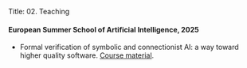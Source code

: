 Title: 02. Teaching
<!-- show_socials: false -->

#### European Summer School of Artificial Intelligence, 2025

- Formal verification of symbolic and connectionist AI: a way toward higher quality software. [Course material](https://caisar-platform.com/2025/06/30/essai.html).